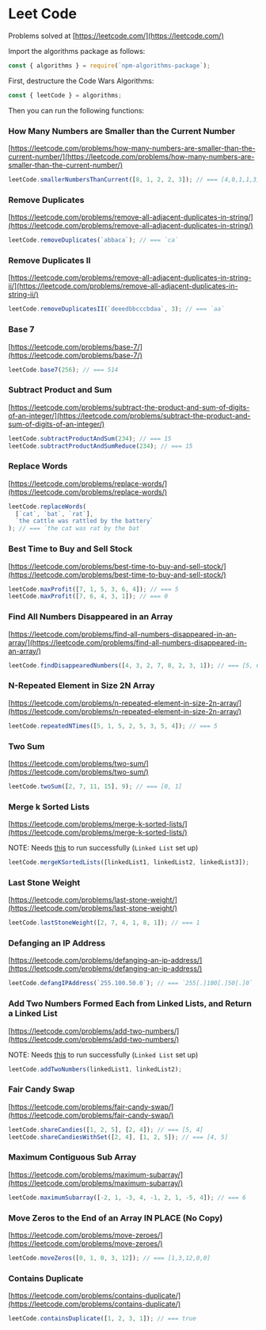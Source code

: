 # Leet Code

Problems solved at [https://leetcode.com/](https://leetcode.com/)

Import the algorithms package as follows:

```js
const { algorithms } = require(`npm-algorithms-package`);
```

First, destructure the Code Wars Algorithms:

```js
const { leetCode } = algorithms;
```

Then you can run the following functions:

### How Many Numbers are Smaller than the Current Number

[https://leetcode.com/problems/how-many-numbers-are-smaller-than-the-current-number/](https://leetcode.com/problems/how-many-numbers-are-smaller-than-the-current-number/)

```js
leetCode.smallerNumbersThanCurrent([8, 1, 2, 2, 3]); // === [4,0,1,1,3]
```

### Remove Duplicates

[https://leetcode.com/problems/remove-all-adjacent-duplicates-in-string/](https://leetcode.com/problems/remove-all-adjacent-duplicates-in-string/)

```js
leetCode.removeDuplicates(`abbaca`); // === `ca`
```

### Remove Duplicates II

[https://leetcode.com/problems/remove-all-adjacent-duplicates-in-string-ii/](https://leetcode.com/problems/remove-all-adjacent-duplicates-in-string-ii/)

```js
leetCode.removeDuplicatesII(`deeedbbcccbdaa`, 3); // === `aa`
```

### Base 7

[https://leetcode.com/problems/base-7/](https://leetcode.com/problems/base-7/)

```js
leetCode.base7(256); // === 514
```

### Subtract Product and Sum

[https://leetcode.com/problems/subtract-the-product-and-sum-of-digits-of-an-integer/](https://leetcode.com/problems/subtract-the-product-and-sum-of-digits-of-an-integer/)

```js
leetCode.subtractProductAndSum(234); // === 15
leetCode.subtractProductAndSumReduce(234); // === 15
```

### Replace Words

[https://leetcode.com/problems/replace-words/](https://leetcode.com/problems/replace-words/)

```js
leetCode.replaceWords(
  [`cat`, `bat`, `rat`],
  `the cattle was rattled by the battery`
); // === `the cat was rat by the bat`
```

### Best Time to Buy and Sell Stock

[https://leetcode.com/problems/best-time-to-buy-and-sell-stock/](https://leetcode.com/problems/best-time-to-buy-and-sell-stock/)

```js
leetCode.maxProfit([7, 1, 5, 3, 6, 4]); // === 5
leetCode.maxProfit([7, 6, 4, 3, 1]); // === 0
```

### Find All Numbers Disappeared in an Array

[https://leetcode.com/problems/find-all-numbers-disappeared-in-an-array/](https://leetcode.com/problems/find-all-numbers-disappeared-in-an-array/)

```js
leetCode.findDisappearedNumbers([4, 3, 2, 7, 8, 2, 3, 1]); // === [5, 6]
```

### N-Repeated Element in Size 2N Array

[https://leetcode.com/problems/n-repeated-element-in-size-2n-array/](https://leetcode.com/problems/n-repeated-element-in-size-2n-array/)

```js
leetCode.repeatedNTimes([5, 1, 5, 2, 5, 3, 5, 4]); // === 5
```

### Two Sum

[https://leetcode.com/problems/two-sum/](https://leetcode.com/problems/two-sum/)

```js
leetCode.twoSum([2, 7, 11, 15], 9); // === [0, 1]
```

### Merge k Sorted Lists

[https://leetcode.com/problems/merge-k-sorted-lists/](https://leetcode.com/problems/merge-k-sorted-lists/)

NOTE: Needs [this](./linkedList.md) to run successfully (`Linked List` set up)

```js
leetCode.mergeKSortedLists([linkedList1, linkedList2, linkedList3]);
```

### Last Stone Weight

[https://leetcode.com/problems/last-stone-weight/](https://leetcode.com/problems/last-stone-weight/)

```js
leetCode.lastStoneWeight([2, 7, 4, 1, 8, 1]); // === 1
```

### Defanging an IP Address

[https://leetcode.com/problems/defanging-an-ip-address/](https://leetcode.com/problems/defanging-an-ip-address/)

```js
leetCode.defangIPAddress(`255.100.50.0`); // === `255[.]100[.]50[.]0`
```

### Add Two Numbers Formed Each from Linked Lists, and Return a Linked List

[https://leetcode.com/problems/add-two-numbers/](https://leetcode.com/problems/add-two-numbers/)

NOTE: Needs [this](./linkedList.md) to run successfully (`Linked List` set up)

```js
leetCode.addTwoNumbers(linkedList1, linkedList2);
```

### Fair Candy Swap

[https://leetcode.com/problems/fair-candy-swap/](https://leetcode.com/problems/fair-candy-swap/)

```js
leetCode.shareCandies([1, 2, 5], [2, 4]); // === [5, 4]
leetCode.shareCandiesWithSet([2, 4], [1, 2, 5]); // === [4, 5]
```

### Maximum Contiguous Sub Array

[https://leetcode.com/problems/maximum-subarray/](https://leetcode.com/problems/maximum-subarray/)

```js
leetCode.maximumSubarray([-2, 1, -3, 4, -1, 2, 1, -5, 4]); // === 6
```

### Move Zeros to the End of an Array IN PLACE (No Copy)

[https://leetcode.com/problems/move-zeroes/](https://leetcode.com/problems/move-zeroes/)

```js
leetCode.moveZeros([0, 1, 0, 3, 12]); // === [1,3,12,0,0]
```

### Contains Duplicate

[https://leetcode.com/problems/contains-duplicate/](https://leetcode.com/problems/contains-duplicate/)

```js
leetCode.containsDuplicate([1, 2, 3, 1]); // === true
```
